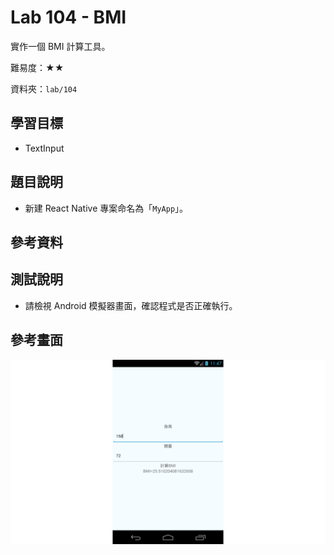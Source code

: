 # Lab 104 - BMI

實作一個 BMI 計算工具。

難易度：★★

資料夾：`lab/104`

## 學習目標

* TextInput

## 題目說明

* 新建 React Native 專案命名為「`MyApp`」。

## 參考資料


## 測試說明

* 請檢視 Android 模擬器畫面，確認程式是否正確執行。

## 參考畫面

![screencap](screencap.png)
